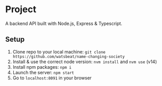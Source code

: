 # Project

A backend API built with Node.js, Express & Typescript.

## Setup

1. Clone repo to your local machine: `git clone https://github.com/watsbeat/name-changing-society`
2. Install & use the correct node version: `nvm install` and `nvm use` (v14)
3. Install npm packages: `npm i`
4. Launch the server: `npm start`
5. Go to `localhost:8091` in your browser
